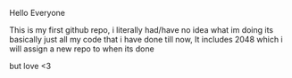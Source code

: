 Hello Everyone

This is my first github repo, i literally had/have no idea what im doing
its basically just all my code that i have done till now, 
It includes 2048 which i will assign a new repo to when its done

but love <3